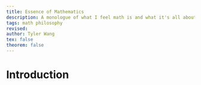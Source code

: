 ```yaml
---
title: Essence of Mathematics
description: A monologue of what I feel math is and what it's all about.
tags: math philosophy 
revised: 
author: Tyler Wang
tex: false
theorem: false
---
```


# Introduction



